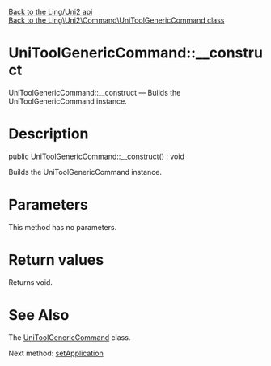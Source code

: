 [Back to the Ling/Uni2 api](https://github.com/lingtalfi/Uni2/blob/master/doc/api/Ling/Uni2.md)<br>
[Back to the Ling\Uni2\Command\UniToolGenericCommand class](https://github.com/lingtalfi/Uni2/blob/master/doc/api/Ling/Uni2/Command/UniToolGenericCommand.md)


UniToolGenericCommand::__construct
================



UniToolGenericCommand::__construct — Builds the UniToolGenericCommand instance.




Description
================


public [UniToolGenericCommand::__construct](https://github.com/lingtalfi/Uni2/blob/master/doc/api/Ling/Uni2/Command/UniToolGenericCommand/__construct.md)() : void




Builds the UniToolGenericCommand instance.




Parameters
================

This method has no parameters.


Return values
================

Returns void.








See Also
================

The [UniToolGenericCommand](https://github.com/lingtalfi/Uni2/blob/master/doc/api/Ling/Uni2/Command/UniToolGenericCommand.md) class.

Next method: [setApplication](https://github.com/lingtalfi/Uni2/blob/master/doc/api/Ling/Uni2/Command/UniToolGenericCommand/setApplication.md)<br>

